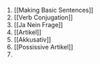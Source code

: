 1. [[Making Basic Sentences]]
2. [[Verb Conjugation]]
3. [[Ja Nein Frage]]
4. [[Artikel]]
5. [[Akkusativ]]
6. [[Possissive Artikel]]
7. 